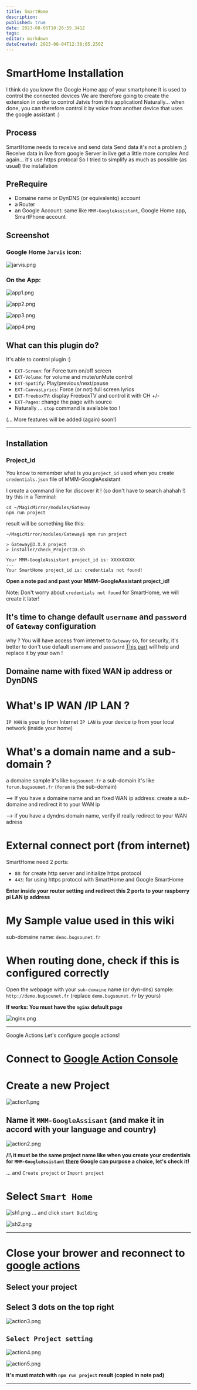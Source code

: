 ```yaml
---
title: SmartHome
description: 
published: true
date: 2023-08-05T10:26:55.341Z
tags: 
editor: markdown
dateCreated: 2023-08-04T12:38:05.250Z
---
```


# **SmartHome Installation**

I think do you know the Google Home app of your smartphone
It is used to control the connected devices
We are therefore going to create the extension in order to control Jatvis from this application!
Naturally... when done, you can therefore control it by voice from another device that uses the google assistant :)

## Process
SmartHome needs to receive and send data
Send data it's not a problem ;)
Receive data in live from google Server in live get a little more complex
And again... it's use https protocal
So I tried to simplify as much as possible (as usual) the installation

## PreRequire

* Domaine name  or DynDNS (or equivalentq) account
* a Router
* an Google Account: same like `MMM-GoogleAssistant`, Google Home app, SmartPhone account

## Screenshot
### Google Home `Jarvis` icon:
![jarvis.png](/resources/smarthome/jarvis.png)

### On the App:
![app1.png](/resources/smarthome/app1.png)

![app2.png](/resources/smarthome/app2.png)

![app3.png](/resources/smarthome/app3.png)

![app4.png](/resources/smarthome/app4.png)

## What can this plugin do?

It's able to control plugin :)

* `EXT-Screen`: for Force turn on/off screen
* `EXT-Volume`: for volume and mute/unMute control
* `EXT-Spotify`: Play/previous/next/pause
* `EXT-CanvasLyrics`: Force (or not) full screen lyrics
* `EXT-FreeboxTV`: display FreeboxTV and control it with CH +/-
* `EXT-Pages`: change the page with source
* Naturally ... `stop` command is available too !

(... More features will be added (again) soon!)

---

## Installation

### Project_id
You know to remember what is you `project_id` used when you create `credentials.json` file of MMM-GoogleAssistant

I create a command line for discover it ! (so don't have to search ahahah !)
try this in a Terminal:
```
cd ~/MagicMirror/modules/Gateway
npm run project
```
result will be something like this:
```
~/MagicMirror/modules/Gateway$ npm run project

> Gateway@3.X.X project
> installer/check_ProjectID.sh

Your MMM-GoogleAssistant project_id is: XXXXXXXXX
---
Your SmartHome project_id is: credentials not found!
```

**Open a note pad and past your MMM-GoogleAssistant project_id!**

Note: Don't worry about `credentials not found` for SmartHome, we will create it later!

## It's time to change default `username` and `password` of `Gateway` configuration
why ?
You will have access from internet to `Gateway` so, for security, it's better to don't use default `username` and `password`
[This part](https://wiki.bugsounet.fr/en/Gateway#configuration) will help and replace it by your own !

## Domaine name with fixed WAN ip address or DynDNS

# What's IP WAN /IP LAN ?
`IP WAN` is your ip from Internet
`IP LAN` is your device ip from your local network (inside your home)

# What's a domain name and a sub-domain ?

a domaine sample it's like `bugsounet.fr`
a sub-domain it's like `forum.bugsounet.fr` (`forum` is the sub-domain)

--> If you have a domaine name and an fixed WAN ip address:
create a sub-domaine and redirect it to your WAN ip

--> if you have a dyndns domain name, verify if really redirect to your WAN adress
# External connect port (from internet)
SmartHome need 2 ports:
 * `80`: for create http server and initialize https protocol
 * `443`: for using https protocol with SmartHome and Google SmartHome

**Enter inside your router setting and redirect this 2 ports to your raspberry pi LAN ip address**

# My Sample value used in this wiki

sub-domaine name: `demo.bugsounet.fr`

# When routing done, check if this is configured correctly

Open the webpage with your `sub-domaine` name (or dyn-dns)
sample: `http://demo.bugsounet.fr` (replace `demo.bugsounet.fr` by yours)

**If works: You must have the `nginx` default page**

![nginx.png](/resources/smarthome/nginx.png)


---

Google Actions
Let's configure google actions!

# Connect to [Google Action Console](https://console.actions.google.com/)

# Create a new Project
![action1.png](/resources/smarthome/action1.png)

## Name it `MMM-GoogleAssisant` (and make it in accord with your language and country)
![action2.png](/resources/smarthome/action2.png)

**/!\ it must be the same project name like when you create your credentials for `MMM-GoogleAssistant` [there](https://wiki.bugsounet.fr/MMM-GoogleAssistant/SetupCredentials)**
**Google can purpose a choice, let's check it!**

... and `Create project` or `Import project`

# Select `Smart Home` 
![sh1.png](/resources/smarthome/sh1.png)
... and click `start Building`

![sh2.png](/resources/smarthome/sh2.png)

---

# Close your brower and reconnect to [google actions](https://console.actions.google.com/)
## Select your project
## Select 3 dots on the top right
![action3.png](/resources/smarthome/action3.png)

## `Select Project setting`
![action4.png](/resources/smarthome/action4.png)

![action5.png](/resources/smarthome/action5.png)

**It's must match with `npm run project` result (copied in note pad)**

---

